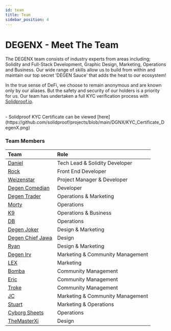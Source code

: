 ```yaml
---
id: team
title: Team 
sidebar_position: 4
---
```

# DEGENX - Meet The Team

The DEGENX team consists of industry experts from areas including; Solidity and Full-Stack Development, Graphic Design, Marketing, Operations and Business. Our wide range of skills allow us to build from within and maintain our top secret 'DEGEN Sauce' that adds the heat to our ecosystem!

In the true sense of DeFi, we choose to remain anonymous and are known only by our aliases. But the safety and security of our holders is a priority for us. Our team has undertaken a full KYC verification process with [Solidproof.io](https://solidproof.io/).

<br/>
- Solidproof KYC Certificate can be viewed [here](https://github.com/solidproof/projects/blob/main/DGNX/KYC_Certificate_DegenX.png)

### Team Members

| Team                                                  | Role                            |
|:------------------------------------------------------|:--------------------------------|
| [Daniel](https://t.me/DegenDevDaniel)                 | Tech Lead & Solidity Developer  |
| [Rock](https://t.me/rockoor)                          | Front End Developer             |
| [Weizenstar](https://t.me/Weizenstar)                 | Project Manager & Developer     |
| [Degen Comedian](https://t.me/DegenComedian)          | Developer                       |
| [Degen Trader](https://t.me/sonic_trader)             | Operations & Marketing          |
| [Morty](https://t.me/linked404)                       | Operations                      |
| [K9](https://t.me/DegenXportal)                       | Operations & Business           |
| [DB](https://t.me/DegenB)                             | Operations                      |
| [Degen Joker](https://t.me/DegenJoker)                | Design & Marketing              |
| [Degen Chief Jawa](https://t.me/greenlanternusa)      | Design                          |
| [Ryan](https://t.me/fresianheat)                      | Design & Marketing              |
| [Degen Irv](https://t.me/IrvOne)                      | Marketing & Community Management|
| [LEX](https://t.me/LEX_gambles)                       | Marketing                       |
| [Bomba](https://t.me/Bomba_one)                       | Community Management            |
| [Eric](https://t.me/Eric_DEGEN)                       | Community Management            |
| [Troke](https://t.me/tokrunda)                        | Community Management            |
| [JC](https://t.me/JJC214)                             | Marketing & Community Management|
| [Stuart](https://t.me/hewhohodl)                      | Marketing & Operations          |
| [Cyborg Sheets](https://t.me/Turbo_Cheese)            | Operations                      |
| [TheMasterXi](https://t.me/themasterxi)               | Design                          |




